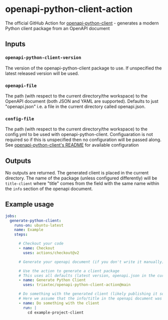 # openapi-python-client-action
The official GitHub Action for [openapi-python-client](https://github.com/triaxtec/openapi-python-client) - generates a modern Python client package from an OpenAPI document

## Inputs

### `openapi-python-client-version`

The version of the openapi-python-client package to use. If unspecified the latest released version will be used.

### `openapi-file`

The path (with respect to the current directory/the workspace) to the OpenAPI document (both JSON and YAML are supported). Defaults to just "openapi.json" i.e. a file in the current directory called openapi.json.

### `config-file`

The path (with respect to the current directory/the workspace) to the config.yml to be used with openapi-python-client. Configuaration is not required so if this is unspecified then no configuration will be passed along. See [openapi-python-client's README](https://github.com/triaxtec/openapi-python-client#configuration) for available configuration

## Outputs

No outputs are returned.
The generated client is placed in the current directory. The name of the package (unless configured differently) will be `title-client` where "title" comes from the field with the same name within the `info` section of the openapi document.

## Example usage
```yaml
jobs:
  generate-python-client:
    runs-on: ubuntu-latest
    name: Example
    steps:

      # Checkout your code
      - name: Checkout
        uses: actions/checkout@v2

      # Generate your openapi document (if you don't write it manually)

      # Use the action to generate a client package
      # This uses all defaults (latest version, openapi.json in the current workspace, no configuration)
      - name: Generate Python Client
        uses: triaxtec/openapi-python-client-action@main

      # Do something with the generated client (likely publishing it somewhere)
      # Here we assume that the info/title in the openapi document was "example-project"
      - name: Do something with the client
        run: |
          cd example-project-client
```
